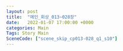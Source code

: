 ```yaml
---
layout: post
title:  "메인_회상_013~028장"
date:   2022-01-07 17:00:00 +0000
categories: Main
Tags: Story Main
SceneCode: ["scene_skip_cp013-028_q1_s10"]
---
```

